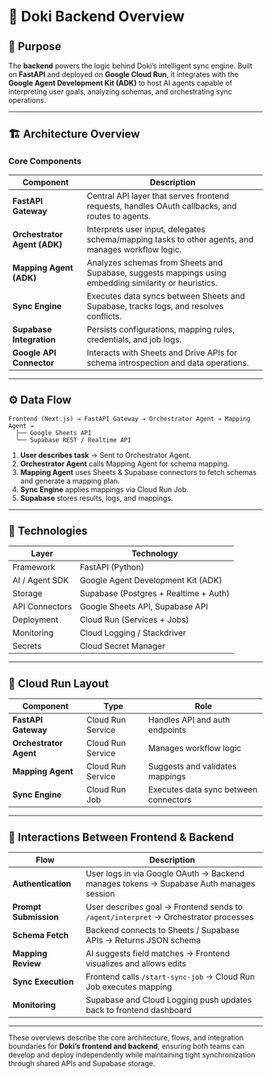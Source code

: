 
# 🧠 Doki Backend Overview

## 🧩 Purpose
The **backend** powers the logic behind Doki’s intelligent sync engine. Built on **FastAPI** and deployed on **Google Cloud Run**, it integrates with the **Google Agent Development Kit (ADK)** to host AI agents capable of interpreting user goals, analyzing schemas, and orchestrating sync operations.

---

## 🏗️ Architecture Overview

### **Core Components**
| Component | Description |
|------------|-------------|
| **FastAPI Gateway** | Central API layer that serves frontend requests, handles OAuth callbacks, and routes to agents. |
| **Orchestrator Agent (ADK)** | Interprets user input, delegates schema/mapping tasks to other agents, and manages workflow logic. |
| **Mapping Agent (ADK)** | Analyzes schemas from Sheets and Supabase, suggests mappings using embedding similarity or heuristics. |
| **Sync Engine** | Executes data syncs between Sheets and Supabase, tracks logs, and resolves conflicts. |
| **Supabase Integration** | Persists configurations, mapping rules, credentials, and job logs. |
| **Google API Connector** | Interacts with Sheets and Drive APIs for schema introspection and data operations. |

---

## ⚙️ Data Flow
```
Frontend (Next.js) → FastAPI Gateway → Orchestrator Agent → Mapping Agent →
  ├── Google Sheets API
  └── Supabase REST / Realtime API
```

1. **User describes task** → Sent to Orchestrator Agent.
2. **Orchestrator Agent** calls Mapping Agent for schema mapping.
3. **Mapping Agent** uses Sheets & Supabase connectors to fetch schemas and generate a mapping plan.
4. **Sync Engine** applies mappings via Cloud Run Job.
5. **Supabase** stores results, logs, and mappings.

---

## 🧰 Technologies
| Layer | Technology |
|--------|-------------|
| Framework | FastAPI (Python) |
| AI / Agent SDK | Google Agent Development Kit (ADK) |
| Storage | Supabase (Postgres + Realtime + Auth) |
| API Connectors | Google Sheets API, Supabase API |
| Deployment | Cloud Run (Services + Jobs) |
| Monitoring | Cloud Logging / Stackdriver |
| Secrets | Cloud Secret Manager |

---

## 🧩 Cloud Run Layout
| Component | Type | Role |
|------------|------|------|
| **FastAPI Gateway** | Cloud Run Service | Handles API and auth endpoints |
| **Orchestrator Agent** | Cloud Run Service | Manages workflow logic |
| **Mapping Agent** | Cloud Run Service | Suggests and validates mappings |
| **Sync Engine** | Cloud Run Job | Executes data sync between connectors |

---

## 🔗 Interactions Between Frontend & Backend
| Flow | Description |
|------|-------------|
| **Authentication** | User logs in via Google OAuth → Backend manages tokens → Supabase Auth manages session |
| **Prompt Submission** | User describes goal → Frontend sends to `/agent/interpret` → Orchestrator processes |
| **Schema Fetch** | Backend connects to Sheets / Supabase APIs → Returns JSON schema |
| **Mapping Review** | AI suggests field matches → Frontend visualizes and allows edits |
| **Sync Execution** | Frontend calls `/start-sync-job` → Cloud Run Job executes mapping |
| **Monitoring** | Supabase and Cloud Logging push updates back to frontend dashboard |

---

These overviews describe the core architecture, flows, and integration boundaries for **Doki’s frontend and backend**, ensuring both teams can develop and deploy independently while maintaining tight synchronization through shared APIs and Supabase storage.

